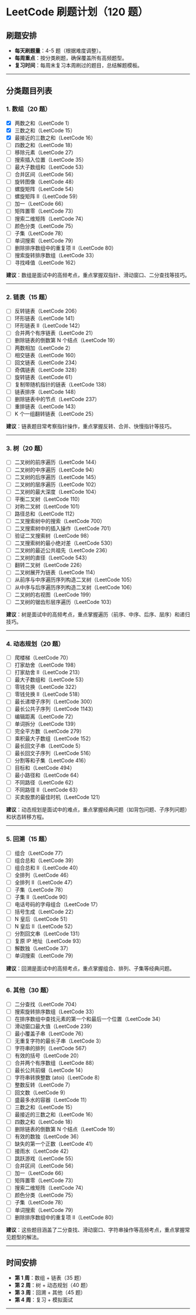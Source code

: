 # LeetCode 刷题计划（120 题）

## 刷题安排

- **每天刷题量**：4-5 题（根据难度调整）。
- **每周重点**：按分类刷题，确保覆盖所有高频题型。
- **复习时间**：每周末复习本周刷过的题目，总结解题模板。

---

## 分类题目列表

### 1. 数组（20 题）

- [x] 两数之和（LeetCode 1）
- [x] 三数之和（LeetCode 15）
- [x] 最接近的三数之和（LeetCode 16）
- [ ] 四数之和（LeetCode 18）
- [ ] 移除元素（LeetCode 27）
- [ ] 搜索插入位置（LeetCode 35）
- [ ] 最大子数组和（LeetCode 53）
- [ ] 合并区间（LeetCode 56）
- [ ] 旋转图像（LeetCode 48）
- [ ] 螺旋矩阵（LeetCode 54）
- [ ] 螺旋矩阵 II（LeetCode 59）
- [ ] 加一（LeetCode 66）
- [ ] 矩阵置零（LeetCode 73）
- [ ] 搜索二维矩阵（LeetCode 74）
- [ ] 颜色分类（LeetCode 75）
- [ ] 子集（LeetCode 78）
- [ ] 单词搜索（LeetCode 79）
- [ ] 删除排序数组中的重复项 II（LeetCode 80）
- [ ] 搜索旋转排序数组（LeetCode 33）
- [ ] 寻找峰值（LeetCode 162）

**建议**：数组是面试中的高频考点，重点掌握双指针、滑动窗口、二分查找等技巧。

---

### 2. 链表（15 题）

- [ ] 反转链表（LeetCode 206）
- [ ] 环形链表（LeetCode 141）
- [ ] 环形链表 II（LeetCode 142）
- [ ] 合并两个有序链表（LeetCode 21）
- [ ] 删除链表的倒数第 N 个结点（LeetCode 19）
- [ ] 两数相加（LeetCode 2）
- [ ] 相交链表（LeetCode 160）
- [ ] 回文链表（LeetCode 234）
- [ ] 奇偶链表（LeetCode 328）
- [ ] 旋转链表（LeetCode 61）
- [ ] 复制带随机指针的链表（LeetCode 138）
- [ ] 链表排序（LeetCode 148）
- [ ] 删除链表中的节点（LeetCode 237）
- [ ] 重排链表（LeetCode 143）
- [ ] K 个一组翻转链表（LeetCode 25）

**建议**：链表题目常考察指针操作，重点掌握反转、合并、快慢指针等技巧。

---

### 3. 树（20 题）

- [ ] 二叉树的前序遍历（LeetCode 144）
- [ ] 二叉树的中序遍历（LeetCode 94）
- [ ] 二叉树的后序遍历（LeetCode 145）
- [ ] 二叉树的层序遍历（LeetCode 102）
- [ ] 二叉树的最大深度（LeetCode 104）
- [ ] 平衡二叉树（LeetCode 110）
- [ ] 对称二叉树（LeetCode 101）
- [ ] 路径总和（LeetCode 112）
- [ ] 二叉搜索树中的搜索（LeetCode 700）
- [ ] 二叉搜索树中的插入操作（LeetCode 701）
- [ ] 验证二叉搜索树（LeetCode 98）
- [ ] 二叉搜索树的最小绝对差（LeetCode 530）
- [ ] 二叉树的最近公共祖先（LeetCode 236）
- [ ] 二叉树的直径（LeetCode 543）
- [ ] 翻转二叉树（LeetCode 226）
- [ ] 二叉树展开为链表（LeetCode 114）
- [ ] 从前序与中序遍历序列构造二叉树（LeetCode 105）
- [ ] 从中序与后序遍历序列构造二叉树（LeetCode 106）
- [ ] 二叉树的右视图（LeetCode 199）
- [ ] 二叉树的锯齿形层序遍历（LeetCode 103）

**建议**：树是面试中的高频考点，重点掌握遍历（前序、中序、后序、层序）和递归技巧。

---

### 4. 动态规划（20 题）

- [ ] 爬楼梯（LeetCode 70）
- [ ] 打家劫舍（LeetCode 198）
- [ ] 打家劫舍 II（LeetCode 213）
- [ ] 最大子数组和（LeetCode 53）
- [ ] 零钱兑换（LeetCode 322）
- [ ] 零钱兑换 II（LeetCode 518）
- [ ] 最长递增子序列（LeetCode 300）
- [ ] 最长公共子序列（LeetCode 1143）
- [ ] 编辑距离（LeetCode 72）
- [ ] 单词拆分（LeetCode 139）
- [ ] 完全平方数（LeetCode 279）
- [ ] 乘积最大子数组（LeetCode 152）
- [ ] 最长回文子串（LeetCode 5）
- [ ] 最长回文子序列（LeetCode 516）
- [ ] 分割等和子集（LeetCode 416）
- [ ] 目标和（LeetCode 494）
- [ ] 最小路径和（LeetCode 64）
- [ ] 不同路径（LeetCode 62）
- [ ] 不同路径 II（LeetCode 63）
- [ ] 买卖股票的最佳时机（LeetCode 121）

**建议**：动态规划是面试中的难点，重点掌握经典问题（如背包问题、子序列问题）和状态转移方程。

---

### 5. 回溯（15 题）

- [ ] 组合（LeetCode 77）
- [ ] 组合总和（LeetCode 39）
- [ ] 组合总和 II（LeetCode 40）
- [ ] 全排列（LeetCode 46）
- [ ] 全排列 II（LeetCode 47）
- [ ] 子集（LeetCode 78）
- [ ] 子集 II（LeetCode 90）
- [ ] 电话号码的字母组合（LeetCode 17）
- [ ] 括号生成（LeetCode 22）
- [ ] N 皇后（LeetCode 51）
- [ ] N 皇后 II（LeetCode 52）
- [ ] 分割回文串（LeetCode 131）
- [ ] 复原 IP 地址（LeetCode 93）
- [ ] 解数独（LeetCode 37）
- [ ] 单词搜索（LeetCode 79）

**建议**：回溯是面试中的高频考点，重点掌握组合、排列、子集等经典问题。

---

### 6. 其他（30 题）

- [ ] 二分查找（LeetCode 704）
- [ ] 搜索旋转排序数组（LeetCode 33）
- [ ] 在排序数组中查找元素的第一个和最后一个位置（LeetCode 34）
- [ ] 滑动窗口最大值（LeetCode 239）
- [ ] 最小覆盖子串（LeetCode 76）
- [ ] 无重复字符的最长子串（LeetCode 3）
- [ ] 字符串的排列（LeetCode 567）
- [ ] 有效的括号（LeetCode 20）
- [ ] 合并两个有序数组（LeetCode 88）
- [ ] 最长公共前缀（LeetCode 14）
- [ ] 字符串转换整数 (atoi)（LeetCode 8）
- [ ] 整数反转（LeetCode 7）
- [ ] 回文数（LeetCode 9）
- [ ] 盛最多水的容器（LeetCode 11）
- [ ] 三数之和（LeetCode 15）
- [ ] 最接近的三数之和（LeetCode 16）
- [ ] 四数之和（LeetCode 18）
- [ ] 删除链表的倒数第 N 个结点（LeetCode 19）
- [ ] 有效的数独（LeetCode 36）
- [ ] 缺失的第一个正数（LeetCode 41）
- [ ] 接雨水（LeetCode 42）
- [ ] 跳跃游戏（LeetCode 55）
- [ ] 合并区间（LeetCode 56）
- [ ] 加一（LeetCode 66）
- [ ] 矩阵置零（LeetCode 73）
- [ ] 搜索二维矩阵（LeetCode 74）
- [ ] 颜色分类（LeetCode 75）
- [ ] 子集（LeetCode 78）
- [ ] 单词搜索（LeetCode 79）
- [ ] 删除排序数组中的重复项 II（LeetCode 80）

**建议**：这些题目涵盖了二分查找、滑动窗口、字符串操作等高频考点，重点掌握常见题型的解法。

---

## 时间安排

- **第 1 周**：数组 + 链表（35 题）
- **第 2 周**：树 + 动态规划（40 题）
- **第 3 周**：回溯 + 其他（45 题）
- **第 4 周**：复习 + 模拟面试

---
